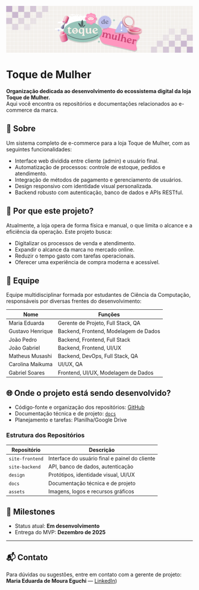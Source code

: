 ![Banner](BannerTM.png)

# Toque de Mulher

**Organização dedicada ao desenvolvimento do ecossistema digital da loja Toque de Mulher.**  
Aqui você encontra os repositórios e documentações relacionados ao e-commerce da marca.

## 📌 Sobre

Um sistema completo de e-commerce para a loja Toque de Mulher, com as seguintes funcionalidades:

- Interface web dividida entre cliente (admin) e usuário final.
- Automatização de processos: controle de estoque, pedidos e atendimento.
- Integração de métodos de pagamento e gerenciamento de usuários.
- Design responsivo com identidade visual personalizada.
- Backend robusto com autenticação, banco de dados e APIs RESTful.

## 🎯 Por que este projeto?

Atualmente, a loja opera de forma física e manual, o que limita o alcance e a eficiência da operação. Este projeto busca:

- Digitalizar os processos de venda e atendimento.
- Expandir o alcance da marca no mercado online.
- Reduzir o tempo gasto com tarefas operacionais.
- Oferecer uma experiência de compra moderna e acessível.

## 👥 Equipe

Equipe multidisciplinar formada por estudantes de Ciência da Computação, responsáveis por diversas frentes do desenvolvimento:

| Nome               | Funções                                      |
|--------------------|----------------------------------------------|
| Maria Eduarda      | Gerente de Projeto, Full Stack, QA           |
| Gustavo Henrique   | Backend, Frontend, Modelagem de Dados        |
| João Pedro         | Backend, Frontend, Full Stack                |
| João Gabriel       | Backend, Frontend, UI/UX                     |
| Matheus Musashi    | Backend, DevOps, Full Stack, QA              |
| Carolina Maikuma   | UI/UX, QA                                    |
| Gabriel Soares     | Frontend, UI/UX, Modelagem de Dados          |

## 🌐 Onde o projeto está sendo desenvolvido?

- Código-fonte e organização dos repositórios: [GitHub](https://github.com)
- Documentação técnica e de projeto: [`docs`](https://docs.google.com/document/d/1z5q9DrDMNDiX6jN4TAneIHm9j3ENk4r6LJFaLApvh0U/edit?usp=drivesdk)
- Planejamento e tarefas: Planilha/Google Drive

### Estrutura dos Repositórios

| Repositório      | Descrição                                     |
|------------------|-----------------------------------------------|
| `site-frontend`  | Interface do usuário final e painel do cliente |
| `site-backend`   | API, banco de dados, autenticação              |
| `design`         | Protótipos, identidade visual, UI/UX           |
| `docs`           | Documentação técnica e de projeto              |
| `assets`         | Imagens, logos e recursos gráficos             |

## 📅 Milestones

- Status atual: **Em desenvolvimento**  
- Entrega do MVP: **Dezembro de 2025**

---

## 📬 Contato

Para dúvidas ou sugestões, entre em contato com a gerente de projeto:  
**Maria Eduarda de Moura Eguchi** — [LinkedIn](https://www.linkedin.com/in/marichoii/))
